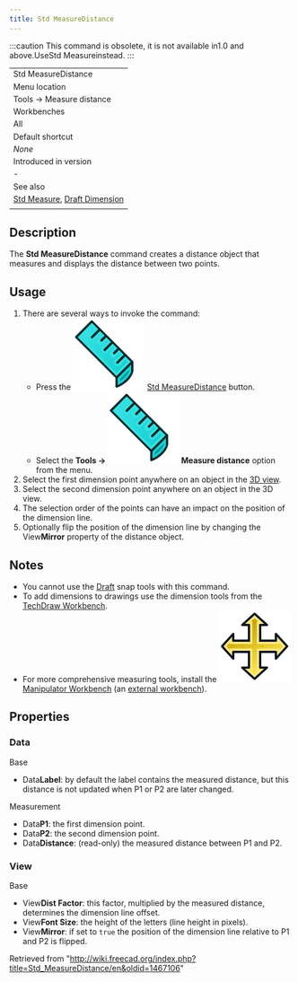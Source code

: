 ```yaml
---
title: Std MeasureDistance
---
```


:::caution
This command is obsolete, it is not available in1.0 and above.UseStd Measureinstead.
:::

|                                                                                                  |
| ------------------------------------------------------------------------------------------------ |
| Std MeasureDistance                                                                              |
| Menu location                                                                                    |
| Tools → Measure distance                                                                         |
| Workbenches                                                                                      |
| All                                                                                              |
| Default shortcut                                                                                 |
| _None_                                                                                           |
| Introduced in version                                                                            |
| -                                                                                                |
| See also                                                                                         |
| [Std Measure](/Std_Measure "Std Measure"), [Draft Dimension](/Draft_Dimension "Draft Dimension") |
|                                                                                                  |

## Description

The **Std MeasureDistance** command creates a distance object that measures and displays the distance between two points.

## Usage

1. There are several ways to invoke the command:
   - Press the ![](/src/assets/images/Std_MeasureDistance.svg) [Std MeasureDistance](/Std_MeasureDistance "Std MeasureDistance") button.
   - Select the **Tools → ![](/src/assets/images/Std_MeasureDistance.svg) Measure distance** option from the menu.
2. Select the first dimension point anywhere on an object in the [3D view](/3D_view "3D view").
3. Select the second dimension point anywhere on an object in the 3D view.
4. The selection order of the points can have an impact on the position of the dimension line.
5. Optionally flip the position of the dimension line by changing the View**Mirror** property of the distance object.

## Notes

- You cannot use the [Draft](/Draft_Workbench "Draft Workbench") snap tools with this command.
- To add dimensions to drawings use the dimension tools from the [TechDraw Workbench](/TechDraw_Workbench "TechDraw Workbench").
- For more comprehensive measuring tools, install the ![](/src/assets/images/Manipulator_workbench_icon.svg) [Manipulator Workbench](/Manipulator_Workbench "Manipulator Workbench") (an [external workbench](/External_workbenches "External workbenches")).

## Properties

### Data

Base

- Data**Label**: by default the label contains the measured distance, but this distance is not updated when P1 or P2 are later changed.

Measurement

- Data**P1**: the first dimension point.
- Data**P2**: the second dimension point.
- Data**Distance**: (read-only) the measured distance between P1 and P2.

### View

Base

- View**Dist Factor**: this factor, multiplied by the measured distance, determines the dimension line offset.
- View**Font Size**: the height of the letters (line height in pixels).
- View**Mirror**: if set to `true` the position of the dimension line relative to P1 and P2 is flipped.

Retrieved from "<http://wiki.freecad.org/index.php?title=Std_MeasureDistance/en&oldid=1467106>"
